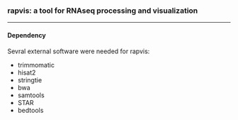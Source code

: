 ### rapvis: a tool for RNAseq processing and visualization 

***
#### Dependency 
Sevral external software were needed for rapvis:

  + trimmomatic 
  + hisat2 
  + stringtie
  + bwa
  + samtools
  + STAR
  + bedtools
